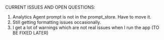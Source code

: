 CURRENT ISSUES AND OPEN QUESTIONS:

1. Analytics Agent prompt is not in the prompt_store. Have to move it.
2. Still getting formatting issues occasionally.
3. I get a lot of warnings which are not real issues when I run the app (TO BE FIXED LATER)
